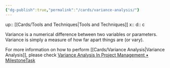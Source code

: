 ```yaml
---
{"dg-publish":true,"permalink":"/cards/variance-analysis/"}
---
```


up:: [[Cards/Tools and Techniques\|Tools and Techniques]] 
x:: 
d:: c

Variance is a numerical difference between two variables or parameters. Variance is simply a measure of how far apart things are (or vary).

For more information on how to perform [[Cards/Variance Analysis\|Variance Analysis]], please check [Variance Analysis In Project Management • MilestoneTask](https://milestonetask.com/project-variance-analysis/)



